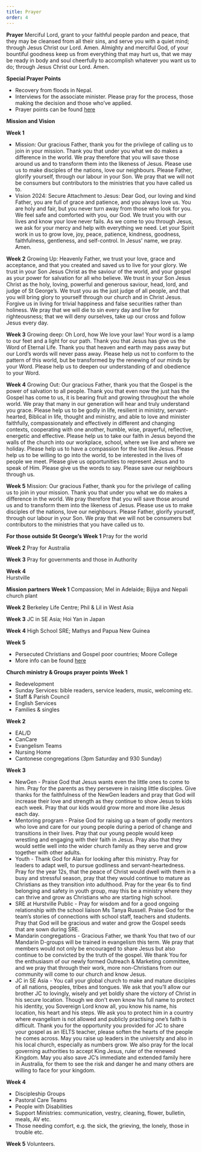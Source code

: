 ```yaml
---
title: Prayer
order: 4
---
```

**Prayer**
Merciful Lord, grant to your faithful people pardon and peace, that they may be cleansed from all their sins, and serve you with a quiet mind; through Jesus Christ our Lord. Amen.
Almighty and merciful God, of your bountiful goodness keep us from everything that may hurt us, that we may be ready in body and soul cheerfully to accomplish whatever you want us to do; through Jesus Christ our Lord. Amen.

**Special Prayer Points**
- Recovery from floods in Nepal. 
- Interviews for the associate minister. Please pray for the process, those making the decision and those who’ve applied.  
- Prayer points can be found [here](https://stgeorgeshurstville.org.au/prayer)

**Mission and Vision** 

**Week 1**
- Mission: Our gracious Father, thank you for the privilege of calling us to join in your mission. Thank you that under you what we do makes a difference in the world. We pray therefore that you will save those around us and to transform them into the likeness of Jesus. Please use us to make disciples of the nations, love our neighbours. Please Father, glorify yourself, through our labour in your Son. We pray that we will not be consumers but contributors to the ministries that you have called us to. 
- Vision 2024: Secure Attachment to Jesus: Dear God, our loving and kind Father, you are full of grace and patience, and you always love us. You are holy and fair, but you never turn away from those who look for you. We feel safe and comforted with you, our God. We trust you with our lives and know your love never fails. As we come to you through Jesus, we ask for your mercy and help with everything we need. Let your Spirit work in us to grow love, joy, peace, patience, kindness, goodness, faithfulness, gentleness, and self-control. In Jesus' name, we pray. Amen.

**Week 2**
Growing Up: Heavenly Father, we trust your love, grace and acceptance, and that you created and saved us to live for your glory. We trust in your Son Jesus Christ as the saviour of the world, and your gospel as your power for salvation for all who believe. We trust in your Son Jesus Christ as the holy, loving, powerful and generous saviour, head, lord, and judge of St George’s. We trust you as the just judge of all people, and that you will bring glory to yourself through our church and in Christ Jesus. Forgive us in living for trivial happiness and false securities rather than holiness. We pray that we will die to sin every day and live for righteousness; that we will deny ourselves, take up our cross and follow Jesus every day.

**Week 3**
Growing deep: Oh Lord, how We love your law! Your word is a lamp to our feet and a light for our path. Thank you that Jesus has give us the Word of Eternal Life. Thank you that heaven and earth may pass away but our Lord’s words will never pass away. Please help us not to conform to the pattern of this world, but be transformed by the renewing of our minds by your Word. Please help us to deepen our understanding of and obedience to your Word. 

**Week 4**
Growing Out: Our gracious Father, thank you that the Gospel is the power of salvation to all people. Thank you that even now the just has the Gospel has come to us, it is bearing fruit and growing throughout the whole world. We pray that many in our generation will hear and truly understand you grace. Please help us to be godly in life, resilient in ministry, servant-hearted, Biblical in life, thought and ministry, and able to love and minister faithfully, compassionately and effectively in different and changing contexts, cooperating with one another, humble, wise, prayerful, reflective, energetic and effective. Please help us to take our faith in Jesus beyond the walls of the church into our workplace, school, where we live and where we holiday. Please help us to have a compassion for the lost like Jesus. Please help us to be willing to go into the world, to be interested in the lives of people we meet. Please give us opportunities to represent Jesus and to speak of Him. Please give us the words to say. Please save our neighbours through us.

**Week 5** 
Mission: Our gracious Father, thank you for the privilege of calling us to join in your mission. Thank you that under you what we do makes a difference in the world. We pray therefore that you will save those around us and to transform them into the likeness of Jesus. Please use us to make disciples of the nations, love our neighbours. Please Father, glorify yourself, through our labour in your Son. We pray that we will not be consumers but contributors to the ministries that you have called us to. 

**For those outside St George’s** 
**Week 1**
Pray for the world

**Week 2**
Pray for Australia 

**Week 3** 
Pray for governments and those in Authority 

**Week 4**  
Hurstville 

**Mission partners** 
**Week 1** 
Compassion; Mel in Adelaide; Bijiya and Nepali church plant   

**Week 2** 
Berkeley Life Centre; Phil & Lil in West Asia 

**Week 3** 
JC in SE Asia; Hoi Yan in Japan 

**Week 4**
High School SRE; Mathys and Papua New Guinea

**Week 5**
- Persecuted Christians and Gospel poor countries; Moore College 
- More info can be found [here](https://stgeorgeshurstville.org.au/mission-partners)

**Church ministry & Groups prayer points**
**Week 1**
- Redevelopment
- Sunday Services: bible readers, service leaders, music, welcoming etc. 
- Staff & Parish Council
- English Services 
- Families & singles 

**Week 2**
- EAL/D
- CanCare
- Evangelism Teams
- Nursing Home
- Cantonese congregations (3pm Saturday and 930 Sunday)  

**Week 3**
- NewGen - Praise God that Jesus wants even the little ones to come to him. Pray for the parents as they persevere in raising little disciples. Give thanks for the faithfulness of the NewGen leaders and pray that God will increase their love and strength as they continue to show Jesus to kids each week. Pray that our kids would grow more and more like Jesus each day. 
- Mentoring program - Praise God for raising up a team of godly mentors who love and care for our young people during a period of change and transitions in their lives. Pray that our young people would keep wrestling and engaging with their faith in Jesus. Pray also that they would settle well into the wider church family as they serve and grow together with other adults. 
- Youth - Thank God for Alan for looking after this ministry. Pray for leaders to adapt well, to pursue godliness and servant-heartedness. Pray for the year 12s, that the peace of Christ would dwell with them in a busy and stressful season, pray that they would continue to mature as Christians as they transition into adulthood. Pray for the year 6s to find belonging and safety in youth group, may this be a ministry where they can thrive and grow as Christians who are starting high school.
- SRE at Hurstville Public - Pray for wisdom and for a good ongoing relationship with the school liaison Ms Tanya Russell. Praise God for the team’s stories of connections with school staff, teachers and students. Pray that God will be gracious and water and grow the         Gospel seeds that are sown during SRE. 
- Mandarin congregations  - Gracious Father, we thank You that two of our Mandarin D-groups will be trained in evangelism this term. We pray that members would not only be encouraged to share Jesus but also continue to be convicted by the truth of the gospel. We thank You for the enthusiasm of our newly formed Outreach & Marketing committee, and we pray that through their work, more non-Christians from our community will come to our church and know Jesus.
- JC in SE Asia - You call your global church to make and mature disciples of all nations, peoples, tribes and tongues. We ask that you’ll allow our brother JC to lovingly, wisely and yet boldly share the victory of Christ in his secure location. Though we don't even know his full name to protect his identity, you Sovereign Lord know all, you know his name, his location, his heart and his steps. We ask you to protect him in a country where evangelism is not allowed and publicly practising one’s faith is difficult. Thank you for the opportunity you provided for JC to share your gospel as an IELTS teacher, please soften the hearts of the people he comes across. May you raise up leaders in the university and also in his local church, especially as numbers grow. We also pray for the local governing authorities to accept King Jesus, ruler of the renewed Kingdom.  May you also save JC’s immediate and extended family here in Australia, for them to see the risk and danger he and many others are willing to face for your kingdom. 

**Week 4**
- Discipleship Groups
- Pastoral Care Teams
- People with Disabilities
- Support Ministries: communication, vestry, cleaning, flower, bulletin, meals, AV etc. 
- Those needing comfort, e.g. the sick, the grieving, the lonely, those in trouble etc. 

**Week 5**
Volunteers. 




